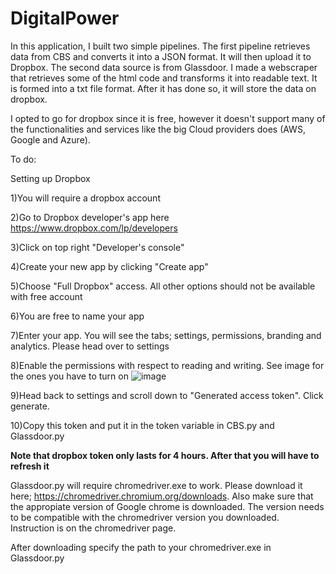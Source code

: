 # DigitalPower

In this application, I built two simple pipelines. The first pipeline retrieves data from CBS and converts it into a JSON format. It will then upload it to Dropbox. The second data source is from Glassdoor. I made a webscraper that retrieves some of the html code and transforms it into readable text. It is formed into a txt file format. After it has done so, it will store the data on dropbox. 

I opted to go for dropbox since it is free, however it doesn't support many of the functionalities and services like the big Cloud providers does (AWS, Google and Azure).

To do:

Setting up Dropbox

1)You will require a dropbox account

2)Go to Dropbox developer's app here https://www.dropbox.com/lp/developers

3)Click on top right "Developer's console"

4)Create your new app by clicking "Create app"

5)Choose "Full Dropbox" access. All other options should not be available with free account

6)You are free to name your app

7)Enter your app. You will see the tabs; settings, permissions, branding and analytics. Please head over to settings

8)Enable the permissions with respect to reading and writing. See image for the ones you have to turn on
![image](https://user-images.githubusercontent.com/52888356/184003935-a8bd4b33-dc8f-4de4-a142-1fe17c94670c.png)

9)Head back to settings and scroll down to "Generated access token". Click generate.

10)Copy this token and put it in the token variable in CBS.py and Glassdoor.py

**Note that dropbox token only lasts for 4 hours. After that you will have to refresh it**


Glassdoor.py will require chromedriver.exe to work. Please download it here; https://chromedriver.chromium.org/downloads. Also make sure that the appropiate version of Google chrome is downloaded. The version needs to be compatible with the chromedriver version you downloaded. Instruction is on the chromedriver page.

After downloading specify the path to your chromedriver.exe in Glassdoor.py
















